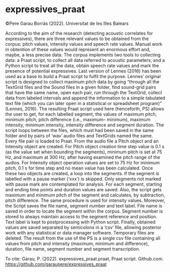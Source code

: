 # expressives_praat

©Pere Garau Borràs (2022). Universitat de les Illes Balears

According to the aim of the research (detecting acoustic correlates for expressives), there are three relevant values to be obtained from the corpus: pitch values, intensity values and speech rate values. Manual work in obtention of these values would represent an enormous effort and, maybe, a less precise data. The corpus implements two tools to collecting data: a Praat script, to collect all data referred to acoustic parameters; and a Python script to treat all the data, obtain speech rate values and mark the presence of potential expressives. 
	Last version of Lennes (2016) has been used as a base to build a Praat script to fulfil the purpose. Lennes’ original script is designed to collect maximum pitch data by going “through all the TextGrid files and the Sound files in a given folder, find sound-grid pairs that have the same name, open each pair, run through the TextGrid, collect data from labeled intervals and append the information to a simple tabulated text file (which you can later open in a statistical or spreadsheet program)” (Lennes, 2016). The resulting Praat script used here (henceforth, PS) allows the user to get, for each labelled segment, the values of maximum pitch, minimum pitch, pitch difference (i.e., maximum– minimum), maximum intensity, minimum intensity, intensity difference and segment duration. 
	The script loops between the files, which must had been saved in the same folder and by pairs of ‘wav’ audio files and TextGrids named the same. Every file pair is loaded to Praat. From the audio file a Pitch object  and an Intensity object  are created. For Pitch object creation time step value is 0.1 s (as the value set when bounding the segments), minimum pitch is set at 75 Hz, and maximum at 300 Hz, after having examined the pitch range of the audios. For Intensity object operation values are set to 75 Hz for minimum pitch, 0.1 s for time step and no mean value has been calculated. Once these two objects are created, a loop into the segments. If the segment is labelled with a pause marker (‘xxx’) is skipped. Only segments not marked with pause mark are contemplated for analysis. 
	For each segment, starting and ending time points and duration values are saved. Also, the script gets maximum and minimum pitch of the segment and calculates, by subtraction, pitch difference. The same procedure is used for intensity values. Moreover, the Script saves the file name, segment number and text label. File name is saved in order to locate the segment within the corpus. Segment number is stored to always maintain access to the segment reference and position. Text label is kept to postprocessing with Python script.
Finally, obtained values are saved separated by semicolons in a ‘csv’ file, allowing posterior work with any statistical or data manager software. Temporary files are deleted. The result from the use of the PS is a single csv file containing all values from pitch and intensity (maximum, minimum and difference), duration, file name, segment number and segment transcription. 

To cite: Garau, P. (2022). expressives_praat.praat, Praat script. Github.com. https://github.com/garaupere/expressives_praat
